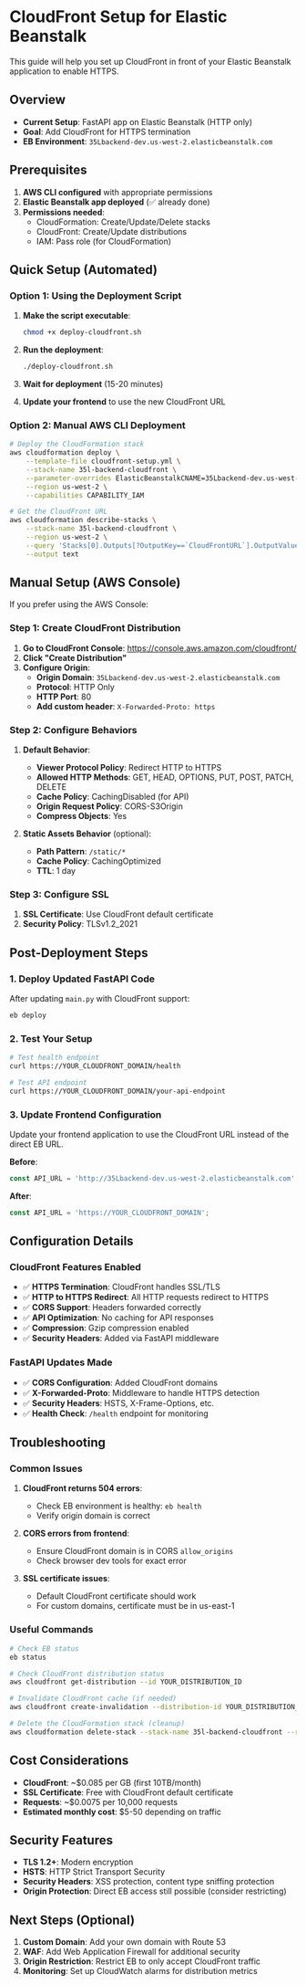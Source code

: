 # CloudFront Setup for Elastic Beanstalk

This guide will help you set up CloudFront in front of your Elastic Beanstalk application to enable HTTPS.

## Overview

- **Current Setup**: FastAPI app on Elastic Beanstalk (HTTP only)
- **Goal**: Add CloudFront for HTTPS termination
- **EB Environment**: `35Lbackend-dev.us-west-2.elasticbeanstalk.com`

## Prerequisites

1. **AWS CLI configured** with appropriate permissions
2. **Elastic Beanstalk app deployed** (✅ already done)
3. **Permissions needed**:
   - CloudFormation: Create/Update/Delete stacks
   - CloudFront: Create/Update distributions
   - IAM: Pass role (for CloudFormation)

## Quick Setup (Automated)

### Option 1: Using the Deployment Script

1. **Make the script executable**:
   ```bash
   chmod +x deploy-cloudfront.sh
   ```

2. **Run the deployment**:
   ```bash
   ./deploy-cloudfront.sh
   ```

3. **Wait for deployment** (15-20 minutes)

4. **Update your frontend** to use the new CloudFront URL

### Option 2: Manual AWS CLI Deployment

```bash
# Deploy the CloudFormation stack
aws cloudformation deploy \
    --template-file cloudfront-setup.yml \
    --stack-name 35l-backend-cloudfront \
    --parameter-overrides ElasticBeanstalkCNAME=35Lbackend-dev.us-west-2.elasticbeanstalk.com \
    --region us-west-2 \
    --capabilities CAPABILITY_IAM

# Get the CloudFront URL
aws cloudformation describe-stacks \
    --stack-name 35l-backend-cloudfront \
    --region us-west-2 \
    --query 'Stacks[0].Outputs[?OutputKey==`CloudFrontURL`].OutputValue' \
    --output text
```

## Manual Setup (AWS Console)

If you prefer using the AWS Console:

### Step 1: Create CloudFront Distribution

1. **Go to CloudFront Console**: https://console.aws.amazon.com/cloudfront/
2. **Click "Create Distribution"**
3. **Configure Origin**:
   - **Origin Domain**: `35Lbackend-dev.us-west-2.elasticbeanstalk.com`
   - **Protocol**: HTTP Only
   - **HTTP Port**: 80
   - **Add custom header**: `X-Forwarded-Proto: https`

### Step 2: Configure Behaviors

1. **Default Behavior**:
   - **Viewer Protocol Policy**: Redirect HTTP to HTTPS
   - **Allowed HTTP Methods**: GET, HEAD, OPTIONS, PUT, POST, PATCH, DELETE
   - **Cache Policy**: CachingDisabled (for API)
   - **Origin Request Policy**: CORS-S3Origin
   - **Compress Objects**: Yes

2. **Static Assets Behavior** (optional):
   - **Path Pattern**: `/static/*`
   - **Cache Policy**: CachingOptimized
   - **TTL**: 1 day

### Step 3: Configure SSL

1. **SSL Certificate**: Use CloudFront default certificate
2. **Security Policy**: TLSv1.2_2021

## Post-Deployment Steps

### 1. Deploy Updated FastAPI Code

After updating `main.py` with CloudFront support:

```bash
eb deploy
```

### 2. Test Your Setup

```bash
# Test health endpoint
curl https://YOUR_CLOUDFRONT_DOMAIN/health

# Test API endpoint
curl https://YOUR_CLOUDFRONT_DOMAIN/your-api-endpoint
```

### 3. Update Frontend Configuration

Update your frontend application to use the CloudFront URL instead of the direct EB URL.

**Before**:
```javascript
const API_URL = 'http://35Lbackend-dev.us-west-2.elasticbeanstalk.com';
```

**After**:
```javascript
const API_URL = 'https://YOUR_CLOUDFRONT_DOMAIN';
```

## Configuration Details

### CloudFront Features Enabled

- ✅ **HTTPS Termination**: CloudFront handles SSL/TLS
- ✅ **HTTP to HTTPS Redirect**: All HTTP requests redirect to HTTPS
- ✅ **CORS Support**: Headers forwarded correctly
- ✅ **API Optimization**: No caching for API responses
- ✅ **Compression**: Gzip compression enabled
- ✅ **Security Headers**: Added via FastAPI middleware

### FastAPI Updates Made

- ✅ **CORS Configuration**: Added CloudFront domains
- ✅ **X-Forwarded-Proto**: Middleware to handle HTTPS detection
- ✅ **Security Headers**: HSTS, X-Frame-Options, etc.
- ✅ **Health Check**: `/health` endpoint for monitoring

## Troubleshooting

### Common Issues

1. **CloudFront returns 504 errors**:
   - Check EB environment is healthy: `eb health`
   - Verify origin domain is correct

2. **CORS errors from frontend**:
   - Ensure CloudFront domain is in CORS `allow_origins`
   - Check browser dev tools for exact error

3. **SSL certificate issues**:
   - Default CloudFront certificate should work
   - For custom domains, certificate must be in us-east-1

### Useful Commands

```bash
# Check EB status
eb status

# Check CloudFront distribution status
aws cloudfront get-distribution --id YOUR_DISTRIBUTION_ID

# Invalidate CloudFront cache (if needed)
aws cloudfront create-invalidation --distribution-id YOUR_DISTRIBUTION_ID --paths "/*"

# Delete the CloudFormation stack (cleanup)
aws cloudformation delete-stack --stack-name 35l-backend-cloudfront --region us-west-2
```

## Cost Considerations

- **CloudFront**: ~$0.085 per GB (first 10TB/month)
- **SSL Certificate**: Free with CloudFront default certificate
- **Requests**: ~$0.0075 per 10,000 requests
- **Estimated monthly cost**: $5-50 depending on traffic

## Security Features

- **TLS 1.2+**: Modern encryption
- **HSTS**: HTTP Strict Transport Security
- **Security Headers**: XSS protection, content type sniffing protection
- **Origin Protection**: Direct EB access still possible (consider restricting)

## Next Steps (Optional)

1. **Custom Domain**: Add your own domain with Route 53
2. **WAF**: Add Web Application Firewall for additional security
3. **Origin Restriction**: Restrict EB to only accept CloudFront traffic
4. **Monitoring**: Set up CloudWatch alarms for distribution metrics 